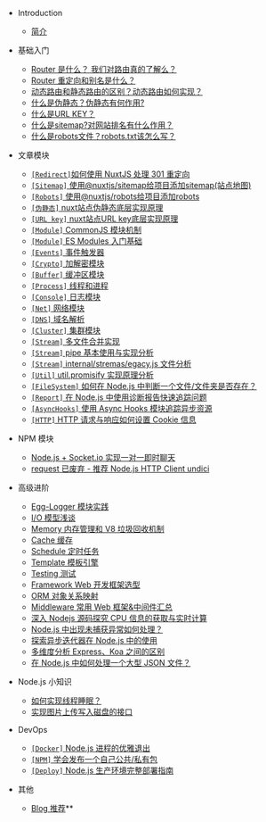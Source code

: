 - Introduction
    - [简介](README.md)

- 基础入门
    - [Router 是什么？ 我们对路由真的了解么？](/router/what-is-router.md)
    - [Router 重定向和别名是什么？](/router/redirect-alias.md)
    - [动态路由和静态路由的区别？动态路由如何实现？](/router/dynamic-static-routes.md)
    - [什么是伪静态？伪静态有何作用?](/router/pseudo-static.md)
    - [什么是URL KEY？](/router/what-is-URL-key.md)
    - [什么是sitemap?对网站排名有什么作用？](/router/what-is-sitemap.md)
    - [什么是robots文件？robots.txt该怎么写？](/router/what-is-robots.md)

- 文章模块
    - [`[Redirect]`如何使用 NuxtJS 处理 301 重定向](/nuxt/nuxt-redirect.md)
    - [`[Sitemap]` 使用@nuxtjs/sitemap给项目添加sitemap(站点地图)](/nuxt/nuxt-siteMap.md)
    - [`[Robots]` 使用@nuxtjs/robots给项目添加robots](/nuxt/nuxt-robots.md)
    - [`[伪静态]` nuxt站点伪静态底层实现原理](/nuxt/nuxt-rewrite.md)
    - [`[URL key]` nuxt站点URL key底层实现原理](/nuxt/nuxt-urlkey.md)
    - [`[Module]` CommonJS 模块机制](/nodejs/module.md)
    - [`[Module]` ES Modules 入门基础](/nodejs/modules/esm.md)
    - [`[Events]` 事件触发器](/nodejs/events.md)
    - [`[Crypto]` 加解密模块](/nodejs/crypto.md)
    - [`[Buffer]` 缓冲区模块](/nodejs/buffer.md)
    - [`[Process]` 线程和进程](/nodejs/process-threads.md)
    - [`[Console]` 日志模块](/nodejs/console.md)
    - [`[Net]` 网络模块](/nodejs/net.md)
    - [`[DNS]` 域名解析](/nodejs/dns.md)
    - [`[Cluster]` 集群模块](/nodejs/cluster-base.md)
    - [`[Stream]` 多文件合并实现](/nodejs/modules/stream-mutil-file-merge.md)
    - [`[Stream]` pipe 基本使用与实现分析](/nodejs/modules/stream-pipe.md)
    - [`[Stream]` internal/stremas/egacy.js 文件分析](/nodejs/modules/stream-lib-internal-stremas-legacy.md)
    - [`[Util]` util.promisify 实现原理分析](/nodejs/modules/util-promisify.md)
    - [`[FileSystem]` 如何在 Node.js 中判断一个文件/文件夹是否存在？](/nodejs/modules/fs-file-exists-check.md)
    - [`[Report]` 在 Node.js 中使用诊断报告快速追踪问题](/nodejs/modules/report.md)
    - [`[AsyncHooks]` 使用 Async Hooks 模块追踪异步资源](/nodejs/modules/async-hooks.md)
    - [`[HTTP]` HTTP 请求与响应如何设置 Cookie 信息](/nodejs/modules/http-set-cookies.md)

- NPM 模块
    - [Node.js + Socket.io 实现一对一即时聊天](/nodejs/npm/private-chat-socketio.md)
    - [request 已废弃 - 推荐 Node.js HTTP Client undici](/nodejs/npm/undici.md)

- 高级进阶
    - [Egg-Logger 模块实践](/nodejs/logger.md)
    - [I/O 模型浅谈](/nodejs/IO.md)
    - [Memory 内存管理和 V8 垃圾回收机制](/nodejs/memory.md)
    - [Cache 缓存](/nodejs/cache.md#缓存)
    - [Schedule 定时任务](/nodejs/schedule.md#定时任务)
    - [Template 模板引擎](/nodejs/template.md#模板引擎)
    - [Testing 测试](/nodejs/test.md)
    - [Framework Web 开发框架选型](/nodejs/framework.md#框架)
    - [ORM 对象关系映射](/nodejs/orm.md#ORM)
    - [Middleware 常用 Web 框架&中间件汇总](/nodejs/middleware.md)
    - [深入 Nodejs 源码探究 CPU 信息的获取与实时计算](nodejs/modules/os-cpu-usage.md)
    - [Node.js 中出现未捕获异常如何处理？](/nodejs/advanced/uncaugh-exception.md)
    - [探索异步迭代器在 Node.js 中的使用](/nodejs/advanced/asynciterator-in-nodejs.md)
    - [多维度分析 Express、Koa 之间的区别](/nodejs/base/express-vs-koa.md)
    - [在 Node.js 中如何处理一个大型 JSON 文件？](/nodejs/advanced/json-stream.md)

- Node.js 小知识
    - [如何实现线程睡眠？](/nodejs/tips/sleep.md)
    - [实现图片上传写入磁盘的接口](/nodejs/tips/upload-picture.md)

- DevOps
    - [`[Docker]` Node.js 进程的优雅退出](/devops/docker-build-nodejs-smooth-program.md)
    - [`[NPM]` 学会发布一个自己公共/私有包](/devops/npm-deploy.md)
    - [`[Deploy]` Node.js 生产环境完整部署指南](/devops/node-deploy.md)

* 其他

    - [Blog 推荐](/other/blog.md)**